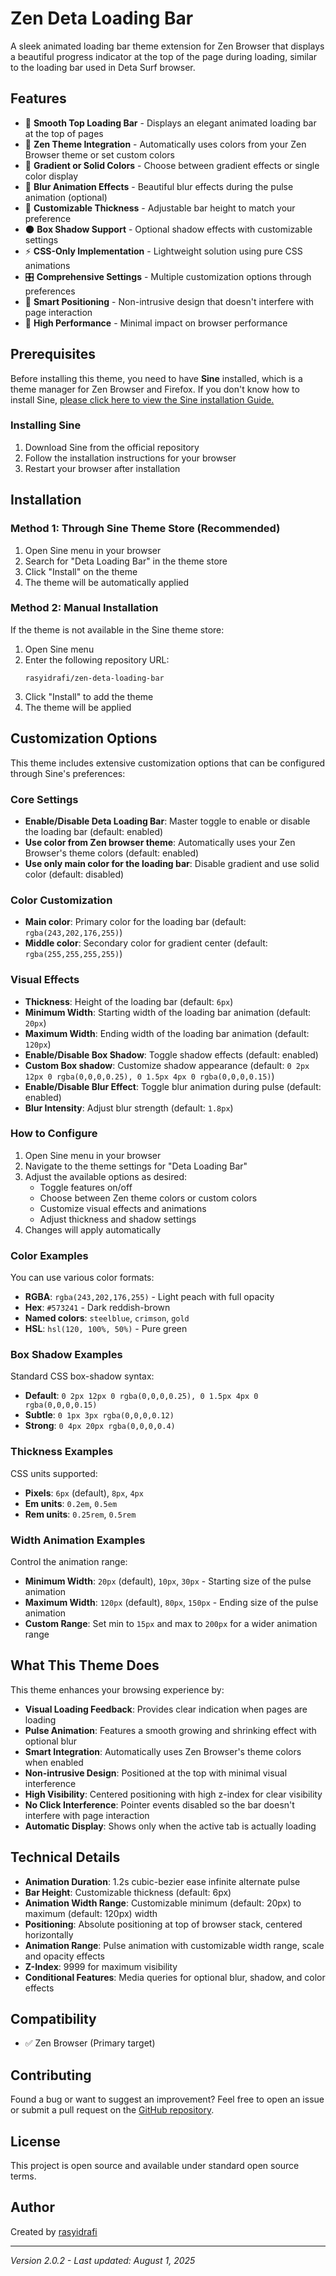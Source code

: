 # Zen Deta Loading Bar

A sleek animated loading bar theme extension for Zen Browser that displays a beautiful progress indicator at the top of the page during loading, similar to the loading bar used in Deta Surf browser.

## Features

- 🎯 **Smooth Top Loading Bar** - Displays an elegant animated loading bar at the top of pages
- 🎨 **Zen Theme Integration** - Automatically uses colors from your Zen Browser theme or set custom colors
- 🌈 **Gradient or Solid Colors** - Choose between gradient effects or single color display
- 💫 **Blur Animation Effects** - Beautiful blur effects during the pulse animation (optional)
- 📐 **Customizable Thickness** - Adjustable bar height to match your preference
- 🌑 **Box Shadow Support** - Optional shadow effects with customizable settings
- ⚡ **CSS-Only Implementation** - Lightweight solution using pure CSS animations
- 🎛️ **Comprehensive Settings** - Multiple customization options through preferences
- 📏 **Smart Positioning** - Non-intrusive design that doesn't interfere with page interaction
- 💨 **High Performance** - Minimal impact on browser performance

## Prerequisites

Before installing this theme, you need to have **Sine** installed, which is a theme manager for Zen Browser and Firefox. If you don't know how to install Sine, [please click here to view the Sine installation Guide.](https://github.com/CosmoCreeper/Sine#%EF%B8%8F-installation)

### Installing Sine

1. Download Sine from the official repository
2. Follow the installation instructions for your browser
3. Restart your browser after installation

## Installation

### Method 1: Through Sine Theme Store (Recommended)

1. Open Sine menu in your browser
2. Search for "Deta Loading Bar" in the theme store
3. Click "Install" on the theme
4. The theme will be automatically applied

### Method 2: Manual Installation

If the theme is not available in the Sine theme store:

1. Open Sine menu
2. Enter the following repository URL:
   ```
   rasyidrafi/zen-deta-loading-bar
   ```
3. Click "Install" to add the theme
4. The theme will be applied

## Customization Options

This theme includes extensive customization options that can be configured through Sine's preferences:

### Core Settings

- **Enable/Disable Deta Loading Bar**: Master toggle to enable or disable the loading bar (default: enabled)
- **Use color from Zen browser theme**: Automatically uses your Zen Browser's theme colors (default: enabled)
- **Use only main color for the loading bar**: Disable gradient and use solid color (default: disabled)

### Color Customization

- **Main color**: Primary color for the loading bar (default: `rgba(243,202,176,255)`)
- **Middle color**: Secondary color for gradient center (default: `rgba(255,255,255,255)`)

### Visual Effects

- **Thickness**: Height of the loading bar (default: `6px`)
- **Minimum Width**: Starting width of the loading bar animation (default: `20px`)
- **Maximum Width**: Ending width of the loading bar animation (default: `120px`)
- **Enable/Disable Box Shadow**: Toggle shadow effects (default: enabled)
- **Custom Box shadow**: Customize shadow appearance (default: `0 2px 12px 0 rgba(0,0,0,0.25), 0 1.5px 4px 0 rgba(0,0,0,0.15)`)
- **Enable/Disable Blur Effect**: Toggle blur animation during pulse (default: enabled)
- **Blur Intensity**: Adjust blur strength (default: `1.8px`)

### How to Configure

1. Open Sine menu in your browser
2. Navigate to the theme settings for "Deta Loading Bar"
3. Adjust the available options as desired:
   - Toggle features on/off
   - Choose between Zen theme colors or custom colors
   - Customize visual effects and animations
   - Adjust thickness and shadow settings
4. Changes will apply automatically

### Color Examples

You can use various color formats:
- **RGBA**: `rgba(243,202,176,255)` - Light peach with full opacity
- **Hex**: `#573241` - Dark reddish-brown
- **Named colors**: `steelblue`, `crimson`, `gold`
- **HSL**: `hsl(120, 100%, 50%)` - Pure green

### Box Shadow Examples

Standard CSS box-shadow syntax:
- **Default**: `0 2px 12px 0 rgba(0,0,0,0.25), 0 1.5px 4px 0 rgba(0,0,0,0.15)`
- **Subtle**: `0 1px 3px rgba(0,0,0,0.12)`
- **Strong**: `0 4px 20px rgba(0,0,0,0.4)`

### Thickness Examples

CSS units supported:
- **Pixels**: `6px` (default), `8px`, `4px`
- **Em units**: `0.2em`, `0.5em`
- **Rem units**: `0.25rem`, `0.5rem`

### Width Animation Examples

Control the animation range:
- **Minimum Width**: `20px` (default), `10px`, `30px` - Starting size of the pulse animation
- **Maximum Width**: `120px` (default), `80px`, `150px` - Ending size of the pulse animation
- **Custom Range**: Set min to `15px` and max to `200px` for a wider animation range

## What This Theme Does

This theme enhances your browsing experience by:

- **Visual Loading Feedback**: Provides clear indication when pages are loading
- **Pulse Animation**: Features a smooth growing and shrinking effect with optional blur
- **Smart Integration**: Automatically uses Zen Browser's theme colors when enabled
- **Non-intrusive Design**: Positioned at the top with minimal visual interference
- **High Visibility**: Centered positioning with high z-index for clear visibility
- **No Click Interference**: Pointer events disabled so the bar doesn't interfere with page interaction
- **Automatic Display**: Shows only when the active tab is actually loading

## Technical Details

- **Animation Duration**: 1.2s cubic-bezier ease infinite alternate pulse
- **Bar Height**: Customizable thickness (default: 6px)
- **Animation Width Range**: Customizable minimum (default: 20px) to maximum (default: 120px) width
- **Positioning**: Absolute positioning at top of browser stack, centered horizontally
- **Animation Range**: Pulse animation with customizable width range, scale and opacity effects
- **Z-Index**: 9999 for maximum visibility
- **Conditional Features**: Media queries for optional blur, shadow, and color effects

## Compatibility

- ✅ Zen Browser (Primary target)

## Contributing

Found a bug or want to suggest an improvement? Feel free to open an issue or submit a pull request on the [GitHub repository](https://github.com/rasyidrafi/zen-deta-loading-bar/).

## License

This project is open source and available under standard open source terms.

## Author

Created by [rasyidrafi](https://github.com/rasyidrafi)

---

*Version 2.0.2 - Last updated: August 1, 2025*